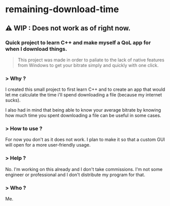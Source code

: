 # remaining-download-time
## ⚠️ WIP : Does not work as of right now.

### **Quick project to learn C++ and make myself a QoL app for when I download things.**

> This project was made in order to paliate to the lack of native features from Windows to get your bitrate simply and quickly with one click.

### > Why ?
I created this small project to first learn C++ and to create an app that would let me calculate the time i'll spend downloading a file (because my internet sucks).  

I also had in mind that being able to know your average bitrate by knowing how much time you spent downloading a file can be useful in some cases.

### > How to use ?
For now you don't as it does not work. I plan to make it so that a custom GUI will open for a more user-friendly usage.  

### > Help ?
No. I'm working on this already and I don't take commissions. I'm not some engineer or professional and I don't distribute my program for that.

### > Who ?
Me.

